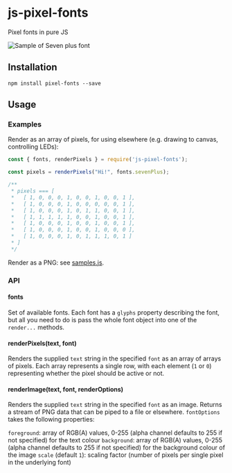 # js-pixel-fonts
Pixel fonts in pure JS

![Sample of Seven plus font](https://github.com/hgcummings/pixel-fonts/raw/master/samples/sevenPlus.png)

## Installation

```npm install pixel-fonts --save```

## Usage

### Examples

Render as an array of pixels, for using elsewhere (e.g. drawing to canvas, controlling LEDs):

```javascript
const { fonts, renderPixels } = require('js-pixel-fonts');

const pixels = renderPixels("Hi!", fonts.sevenPlus);

/**
 * pixels === [
 *   [ 1, 0, 0, 0, 1, 0, 0, 1, 0, 0, 1 ],
 *   [ 1, 0, 0, 0, 1, 0, 0, 0, 0, 0, 1 ],
 *   [ 1, 0, 0, 0, 1, 0, 1, 1, 0, 0, 1 ],
 *   [ 1, 1, 1, 1, 1, 0, 0, 1, 0, 0, 1 ],
 *   [ 1, 0, 0, 0, 1, 0, 0, 1, 0, 0, 1 ],
 *   [ 1, 0, 0, 0, 1, 0, 0, 1, 0, 0, 0 ],
 *   [ 1, 0, 0, 0, 1, 0, 1, 1, 1, 0, 1 ]
 * ]
 */
```

Render as a PNG: see [samples.js](https://github.com/hgcummings/pixel-fonts/blob/master/samples.js).

### API

#### fonts

Set of available fonts. Each font has a `glyphs` property describing the font, but all you need to do is pass the whole font object into one of the `render...` methods.

#### renderPixels(text, font)

Renders the supplied `text` string in the specified `font` as an array of arrays of pixels. Each array represents a single row, with each element (`1` or `0`) representing whether the pixel should be active or not.

#### renderImage(text, font, renderOptions)

Renders the supplied `text` string in the specified `font` as an image. Returns a stream of PNG data that can be piped to a file or elsewhere. `fontOptions` takes the following properties:

`foreground`: array of RGB(A) values, 0-255 (alpha channel defaults to 255 if not specified) for the text colour
`background`: array of RGB(A) values, 0-255 (alpha channel defaults to 255 if not specified) for the background colour of the image
`scale` (default `1`): scaling factor (number of pixels per single pixel in the underlying font)
